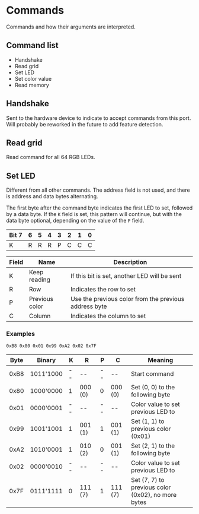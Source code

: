 # Commands

Commands and how their arguments are interpreted.

## Command list
* Handshake
* Read grid
* Set LED
* Set color value
* Read memory

## Handshake

Sent to the hardware device to indicate to accept commands from this port. Will probably be reworked in the future to add feature detection.

## Read grid

Read command for all 64 RGB LEDs.

## Set LED

Different from all other commands. The address field is not used, and there is address and data bytes alternating.

The first byte after the command byte indicates the first LED to set, followed by a data byte. If the `K` field is set, this pattern will continue, but with the data byte optional, depending on the value of the `P` field.

Bit 7 | 6 | 5 | 4 | 3 | 2 | 1 | 0
----- | ----- | ----- | ----- | ----- | ----- | ----- | ----- 
K | R | R | R | P | C | C | C

Field | Name | Description
----- | ----- | ----- 
K | Keep reading | If this bit is set, another LED will be sent
R | Row | Indicates the row to set
P | Previous color | Use the previous color from the previous address byte
C | Column | Indicates the column to set

### Examples

`0xB8 0x80 0x01 0x99 0xA2 0x02 0x7F`

Byte | Binary | K | R | P | C | Meaning
---- | ---- | ---- | ---- | ---- | ---- | ---- 
0xB8 | 1011'1000 | -- | -- | -- | -- | Start command
0x80 | 1000'0000 | 1 | 000 (0) | 0 | 000 (0) | Set (0, 0) to the following byte
0x01 | 0000'0001 | -- | -- | -- | -- | Color value to set previous LED to
0x99 | 1001'1001 | 1 | 001 (1) | 1 | 001 (1) | Set (1, 1) to previous color (0x01)
0xA2 | 1010'0001 | 1 | 010 (2) | 0 | 001 (1) | Set (2, 1) to the following byte
0x02 | 0000'0010 | -- | -- | -- | -- | Color value to set previous LED to
0x7F | 0111'1111 | 0 | 111 (7) | 1 | 111 (7) | Set (7, 7) to previous color (0x02), no more bytes 
